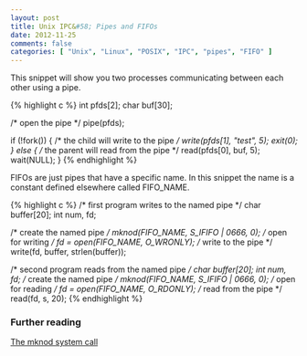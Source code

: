 ```yaml
---
layout: post
title: Unix IPC&#58; Pipes and FIFOs
date: 2012-11-25
comments: false
categories: [ "Unix", "Linux", "POSIX", "IPC", "pipes", "FIFO" ]
---
```


This snippet will show you two processes communicating between each other using a pipe.

{% highlight c %}
int pfds[2];
char buf[30];

/* open the pipe */
pipe(pfds);

if (!fork()) {
	/* the child will write to the pipe */
	write(pfds[1], "test", 5);
	exit(0);
} else {
	/* the parent will read from the pipe */
	read(pfds[0], buf, 5);
	wait(NULL);
}
{% endhighlight %}

FIFOs are just pipes that have a specific name. In this snippet the name is a constant defined elsewhere called FIFO_NAME.

{% highlight c %}
/* first program writes to the named pipe */
char buffer[20];
int num, fd;

/* create the named pipe */
mknod(FIFO_NAME, S_IFIFO | 0666, 0);
/* open for writing */
fd = open(FIFO_NAME, O_WRONLY);
/* write to the pipe */
write(fd, buffer, strlen(buffer));


/* second program reads from the named pipe */
char buffer[20];
int num, fd;
/* create the named pipe */
mknod(FIFO_NAME, S_IFIFO | 0666, 0);
/* open for reading */
fd = open(FIFO_NAME, O_RDONLY);
/* read from the pipe */
read(fd, s, 20);
{% endhighlight %}

### Further reading
[The mknod system call](http://unixhelp.ed.ac.uk/CGI/man-cgi?mknod)
